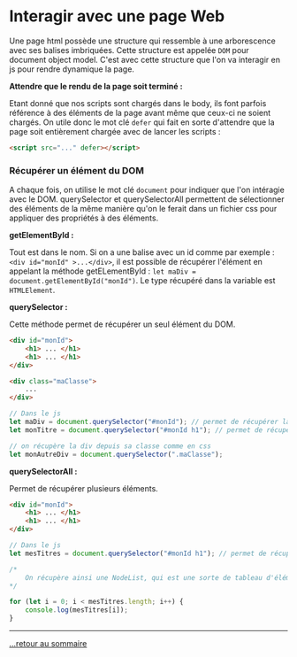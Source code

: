 # Interagir avec une page Web

Une page html possède une structure qui ressemble à une arborescence avec ses balises imbriquées. Cette structure est appelée `DOM` pour document object model.
C'est avec cette structure que l'on va interagir en js pour rendre dynamique la page.

**Attendre que le rendu de la page soit terminé :**

Etant donné que nos scripts sont chargés dans le body, ils font parfois référence à des éléments de la page avant même que ceux-ci ne soient chargés. On utile donc le mot clé `defer` qui fait en sorte d'attendre que la page soit entièrement chargée avec de lancer les scripts :

```html
<script src="..." defer></script>
```

### Récupérer un élément du DOM

A chaque fois, on utilise le mot clé `document` pour indiquer que l'on intéragie avec le DOM. querySelector et querySelectorAll permettent de sélectionner des éléments de la même manière qu'on le ferait dans un fichier css pour appliquer des propriétés à des éléments.

**getElementById :**

Tout est dans le nom. Si on a une balise avec un id comme par exemple : `<div id="monId" >...</div>`, il est possible de récupérer l'élément en appelant la méthode getELementById : `let maDiv = document.getElementById("monId")`.
Le type récupéré dans la variable est `HTMLElement`.

**querySelector :**

Cette méthode permet de récupérer un seul élément du DOM.

```html
<div id="monId">
    <h1> ... </h1>
    <h1> ... </h1>
</div>

<div class="maClasse">
    ...
</div>
```

```js
// Dans le js
let maDiv = document.querySelector("#monId"); // permet de récupérer la div
let monTitre = document.querySelector("#monId h1"); // permet de récupérer le premier titre

// on récupère la div depuis sa classe comme en css 
let monAutreDiv = document.querySelector(".maClasse");
```

**querySelectorAll :**

Permet de récupérer plusieurs éléments.

```html
<div id="monId">
    <h1> ... </h1>
    <h1> ... </h1>
</div>
```

```js
// Dans le js
let mesTitres = document.querySelector("#monId h1"); // permet de récupérer les deux titres

/*
    On récupère ainsi une NodeList, qui est une sorte de tableau d'éléments que l'on peut parcourir
*/

for (let i = 0; i < mesTitres.length; i++) {
    console.log(mesTitres[i]);
}
```

---

[...retour au sommaire](../sommaire.md)